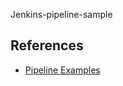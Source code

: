 Jenkins-pipeline-sample

## References

* [Pipeline Examples](https://jenkins.io/doc/pipeline/examples/)
